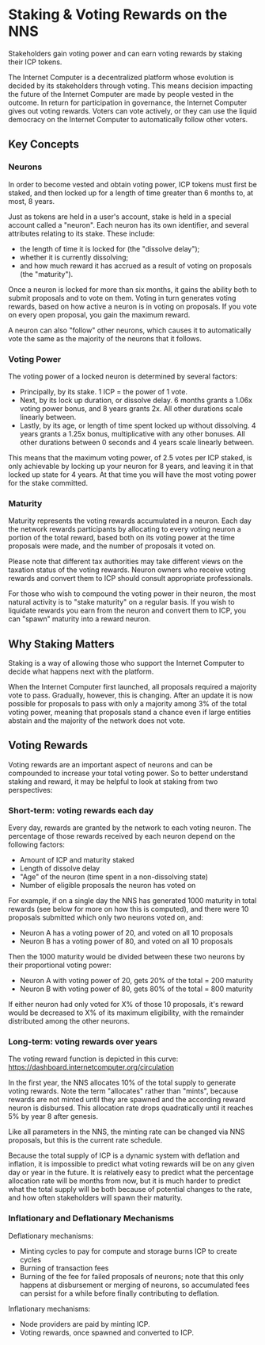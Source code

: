 # Staking & Voting Rewards on the NNS

Stakeholders gain voting power and can earn voting rewards by staking their ICP tokens. 

The Internet Computer is a decentralized platform whose evolution is decided by its stakeholders through voting. This means decision impacting the future of the Internet Computer are made by people vested in the outcome. In return for participation in governance, the Internet Computer gives out voting rewards. Voters can vote actively, or they can use the liquid democracy on the Internet Computer to automatically follow other voters.

## Key Concepts

### Neurons

In order to become vested and obtain voting power, ICP tokens must first
be staked, and then locked up for a length of time greater than 6
months to, at most, 8 years.

Just as tokens are held in a user's account, stake is held in a special
account called a "neuron". Each neuron has its own identifier, and
several attributes relating to its stake. These include:

* the length of time it is locked for (the "dissolve delay");
* whether it is currently dissolving;
* and how much reward it has accrued as a result of voting on proposals (the "maturity").

Once a neuron is locked for more than six months, it gains the ability
both to submit proposals and to vote on them. Voting in turn generates
voting rewards, based on how active a neuron is in voting on proposals.
If you vote on every open proposal, you gain the maximum reward.

A neuron can also "follow" other neurons, which causes it to
automatically vote the same as the majority of the neurons that it
follows. 

### Voting Power

The voting power of a locked neuron is determined by several factors:

* Principally, by its stake. 1 ICP = the power of 1 vote.
* Next, by its lock up duration, or dissolve delay. 6 months grants a 1.06x voting power bonus, and 8 years grants 2x. All other durations scale linearly between.
* Lastly, by its age, or length of time spent locked up without dissolving. 4 years grants a 1.25x bonus, multiplicative with any other bonuses. All other durations between 0 seconds and 4 years scale linearly between.

This means that the maximum voting power, of 2.5 votes per ICP staked,
is only achievable by locking up your neuron for 8 years, and leaving it
in that locked up state for 4 years. At that time you will have the most
voting power for the stake committed.

### Maturity

Maturity represents the voting rewards accumulated in a neuron. Each day
the network rewards participants by allocating to every voting neuron a
portion of the total reward, based both on its voting power at the time
proposals were made, and the number of proposals it voted on.

Please note that different tax authorities may take different views on the taxation status of the voting rewards. Neuron owners who receive voting rewards and convert them to ICP should consult appropriate professionals.

For those who wish to compound the voting power in their neuron, the most
natural activity is to "stake maturity" on a regular basis. If you wish to liquidate rewards you earn from the
neuron and convert them to ICP, you can "spawn" maturity into a reward neuron.

## Why Staking Matters

Staking is a way of allowing those who support the Internet Computer to
decide what happens next with the platform.

When the Internet Computer first launched, all proposals required a
majority vote to pass. Gradually, however, this is changing. After an
update it is now possible for proposals to pass with only a
majority among 3% of the total voting power, meaning that proposals
stand a chance even if large entities abstain and the majority of the
network does not vote.

## Voting Rewards

Voting rewards are an important aspect of neurons and can be compounded to increase your total voting power. So
to better understand staking and reward, it may be helpful to look at
staking from two perspectives:

### Short-term: voting rewards each day

Every day, rewards are granted by the network to each voting neuron. The
percentage of those rewards received by each neuron depend on the
following factors:

* Amount of ICP and maturity staked
* Length of dissolve delay
* "Age" of the neuron (time spent in a non-dissolving state)
* Number of eligible proposals the neuron has voted on

For example, if on a single day the NNS has generated 1000 maturity in total
rewards (see below for more on how this is computed), and there were 10
proposals submitted which only two neurons voted on, and:

* Neuron A has a voting power of 20, and voted on all 10 proposals
* Neuron B has a voting power of 80, and voted on all 10 proposals

Then the 1000 maturity would be divided between these two neurons by their
proportional voting power:

* Neuron A with voting power of 20, gets 20% of the total = 200 maturity
* Neuron B with voting power of 80, gets 80% of the total = 800 maturity

If either neuron had only voted for X% of those 10 proposals, it's
reward would be decreased to X% of its maximum eligibility, with the
remainder distributed among the other neurons.

### Long-term: voting rewards over years

The voting reward function is depicted in this curve: https://dashboard.internetcomputer.org/circulation

In the first year, the NNS allocates 10% of the total supply to generate
voting rewards. Note the term "allocates" rather than "mints", because
rewards are not minted until they are spawned and the according reward neuron is
disbursed. This allocation rate drops quadratically until it reaches 5% by year 8 after genesis. 

Like all parameters in the NNS, the minting rate can be changed via
NNS proposals, but this is the current rate schedule.

Because the total supply of ICP is a dynamic system with deflation and
inflation, it is impossible to predict what voting rewards will be on any
given day or year in the future. It is relatively easy to predict what
the percentage allocation rate will be months from now, but it is much
harder to predict what the total supply will be both because of
potential changes to the rate, and how often stakeholders will spawn
their maturity.

### Inflationary and Deflationary Mechanisms

Deflationary mechanisms:

* Minting cycles to pay for compute and storage burns ICP to create cycles
* Burning of transaction fees
* Burning of the fee for failed proposals of neurons; note that this only happens at disbursement or merging of neurons, so accumulated fees can persist for a while before finally contributing to deflation.

Inflationary mechanisms:

* Node providers are paid by minting ICP.
* Voting rewards, once spawned and converted to ICP.
